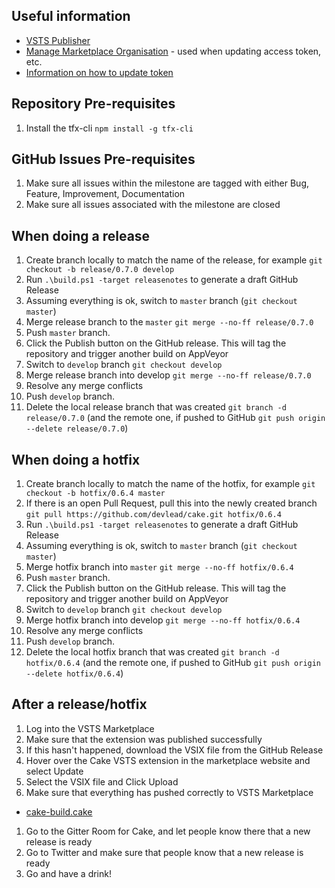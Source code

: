 ## Useful information

* [VSTS Publisher](https://marketplace.visualstudio.com/manage/publishers/cake-build)
* [Manage Marketplace Organisation](https://dev.azure.com/cakebuild) - used when updating access token, etc.
* [Information on how to update token](https://docs.microsoft.com/en-us/azure/devops/extend/publish/command-line?view=azure-devops#acquire-a-personal-access-token)

## Repository Pre-requisites

1. Install the tfx-cli
  `npm install -g tfx-cli`

## GitHub Issues Pre-requisites

1. Make sure all issues within the milestone are tagged with either Bug, Feature, Improvement, Documentation
1. Make sure all issues associated with the milestone are closed

## When doing a release

1. Create branch locally to match the name of the release, for example `git checkout -b release/0.7.0 develop`
1. Run `.\build.ps1 -target releasenotes` to generate a draft GitHub Release
1. Assuming everything is ok, switch to `master` branch (`git checkout master`)
1. Merge release branch to the `master` `git merge --no-ff release/0.7.0`
1. Push `master` branch.
1. Click the Publish button on the GitHub release.  This will tag the repository and trigger another build on AppVeyor
1. Switch to `develop` branch `git checkout develop`
1. Merge release branch into develop `git merge --no-ff release/0.7.0`
1. Resolve any merge conflicts
1. Push `develop` branch.
1. Delete the local release branch that was created `git branch -d release/0.7.0` (and the remote one, if pushed to GitHub `git push origin --delete release/0.7.0`)

## When doing a hotfix

1. Create branch locally to match the name of the hotfix, for example `git checkout -b hotfix/0.6.4 master`
1. If there is an open Pull Request, pull this into the newly created branch `git pull https://github.com/devlead/cake.git hotfix/0.6.4`
1. Run `.\build.ps1 -target releasenotes` to generate a draft GitHub Release
1. Assuming everything is ok, switch to `master` branch (`git checkout master`)
1. Merge hotfix branch into `master` `git merge --no-ff hotfix/0.6.4`
1. Push `master` branch.
1. Click the Publish button on the GitHub release.  This will tag the repository and trigger another build on AppVeyor
1. Switch to `develop` branch `git checkout develop`
1. Merge hotfix branch into develop `git merge --no-ff hotfix/0.6.4`
1. Resolve any merge conflicts
1. Push `develop` branch.
1. Delete the local hotfix branch that was created `git branch -d hotfix/0.6.4` (and the remote one, if pushed to GitHub `git push origin --delete hotfix/0.6.4`)

## After a release/hotfix

1. Log into the VSTS Marketplace
1. Make sure that the extension was published successfully
1. If this hasn't happened, download the VSIX file from the GitHub Release
1. Hover over the Cake VSTS extension in the marketplace website and select Update
1. Select the VSIX file and Click Upload
1. Make sure that everything has pushed correctly to VSTS Marketplace
  * [cake-build.cake](https://marketplace.visualstudio.com/items?itemName=cake-build.cake)
1. Go to the Gitter Room for Cake, and let people know there that a new release is ready
1. Go to Twitter and make sure that people know that a new release is ready
1. Go and have a drink!

